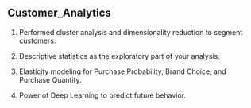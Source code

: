 ## Customer_Analytics ##

1. Performed cluster analysis and dimensionality reduction to segment customers.

2. Descriptive statistics as the exploratory part of your analysis.

3. Elasticity modeling for Purchase Probability, Brand Choice, and Purchase Quantity.

4. Power of Deep Learning to predict future behavior.
